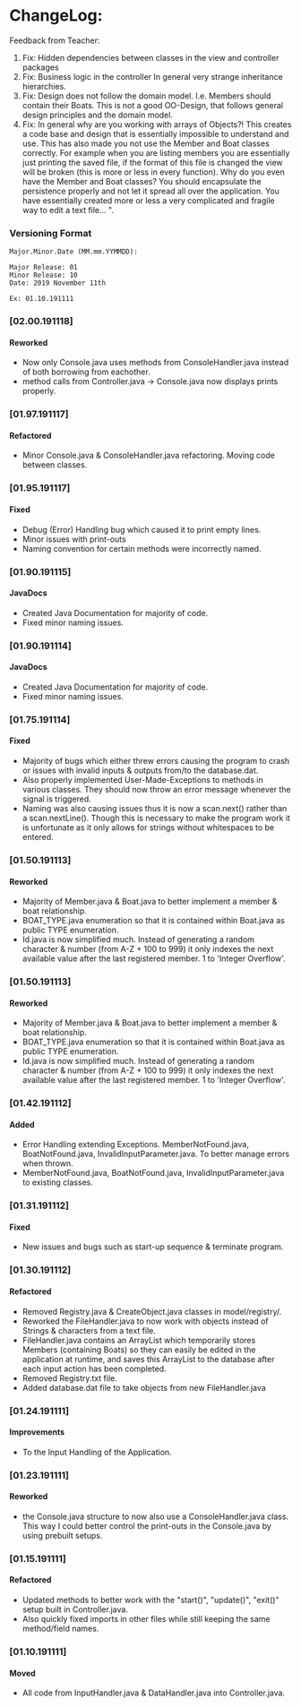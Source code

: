# ChangeLog:
Feedback from Teacher:
1. Fix: Hidden dependencies between classes in the view and controller packages 
2. Fix: Business logic in the controller In general very strange inheritance hierarchies.
3. Fix: Design does not follow the domain model. I.e. Members should contain their Boats. 
This is not a good OO-Design, that follows general design principles and the domain model.
4. Fix: In general why are you working with arrays of Objects?! This creates a code base and 
design that is essentially impossible to understand and use. This has also made you not use 
the Member and Boat classes correctly. For example when you are listing members you are 
essentially just printing the saved file, if the format of this file is changed the view 
will be broken (this is more or less in every function). Why do you even have the Member 
and Boat classes? You should encapsulate the persistence properly and not let it spread all 
over the application. You have essentially created more or less a very complicated and 
fragile way to edit a text file... ".

### Versioning Format
````
Major.Minor.Date (MM.mm.YYMMDD):

Major Release: 01
Minor Release: 10
Date: 2019 November 11th

Ex: 01.10.191111
````
### [02.00.191118]
#### Reworked
- Now only Console.java uses methods from ConsoleHandler.java instead of both borrowing from eachother.
- method calls from Controller.java -> Console.java now displays prints properly.

### [01.97.191117]
#### Refactored
- Minor Console.java & ConsoleHandler.java refactoring. Moving code between classes.

### [01.95.191117]
#### Fixed
- Debug (Error) Handling bug which caused it to print empty lines.
- Minor issues with print-outs
- Naming convention for certain methods were incorrectly named.

### [01.90.191115]
#### JavaDocs
- Created Java Documentation for majority of code.
- Fixed minor naming issues.

### [01.90.191114]
#### JavaDocs
- Created Java Documentation for majority of code.
- Fixed minor naming issues.

### [01.75.191114]
#### Fixed
- Majority of bugs which either threw errors causing the program to crash or issues with 
invalid inputs & outputs from/to the database.dat.
- Also properly implemented User-Made-Exceptions to methods in various classes. They should now throw an error message
whenever the signal is triggered.
- Naming was also causing issues thus it is now a scan.next() rather than a scan.nextLine(). Though this is necessary to
make the program work it is unfortunate as it only allows for strings without whitespaces to be entered.

### [01.50.191113]
#### Reworked
- Majority of Member.java & Boat.java to better implement a member & boat relationship.
- BOAT_TYPE.java enumeration so that it is contained within Boat.java as public TYPE enumeration.
- Id.java is now simplified much. Instead of generating a random character & number (from A-Z + 100 to 999) it only 
indexes the next available value after the last registered member. 1 to 'Integer Overflow'.

### [01.50.191113]
#### Reworked
- Majority of Member.java & Boat.java to better implement a member & boat relationship.
- BOAT_TYPE.java enumeration so that it is contained within Boat.java as public TYPE enumeration.
- Id.java is now simplified much. Instead of generating a random character & number (from A-Z + 100 to 999) it only 
indexes the next available value after the last registered member. 1 to 'Integer Overflow'.

### [01.42.191112]
#### Added
- Error Handling extending Exceptions. MemberNotFound.java, BoatNotFound.java, InvalidInputParameter.java. 
To better manage errors when thrown.
- MemberNotFound.java, BoatNotFound.java, InvalidInputParameter.java to existing classes.

### [01.31.191112]
#### Fixed
- New issues and bugs such as start-up sequence & terminate program.

### [01.30.191112]
#### Refactored
- Removed Registry.java & CreateObject.java classes in model/registry/.
- Reworked the FileHandler.java to now work with objects instead of Strings & characters from a text file.
- FileHandler.java contains an ArrayList<Member> which temporarily stores Members (containing Boats) so they can easily be edited in the application at runtime, and saves this ArrayList<Member> to the database after each input action has been completed.
- Removed Registry.txt file.
- Added database.dat file to take objects from new FileHandler.java

### [01.24.191111]
#### Improvements
- To the Input Handling of the Application.

### [01.23.191111]
#### Reworked
- the Console.java structure to now also use a ConsoleHandler.java class.
This way I could better control the print-outs in the Console.java by using prebuilt setups.

### [01.15.191111]
#### Refactored
- Updated methods to better work with the "start()", "update()", "exit()" setup built in Controller.java.
- Also quickly fixed imports in other files while still keeping the same method/field names.

### [01.10.191111]
#### Moved
- All code from InputHandler.java & DataHandler.java into Controller.java.
